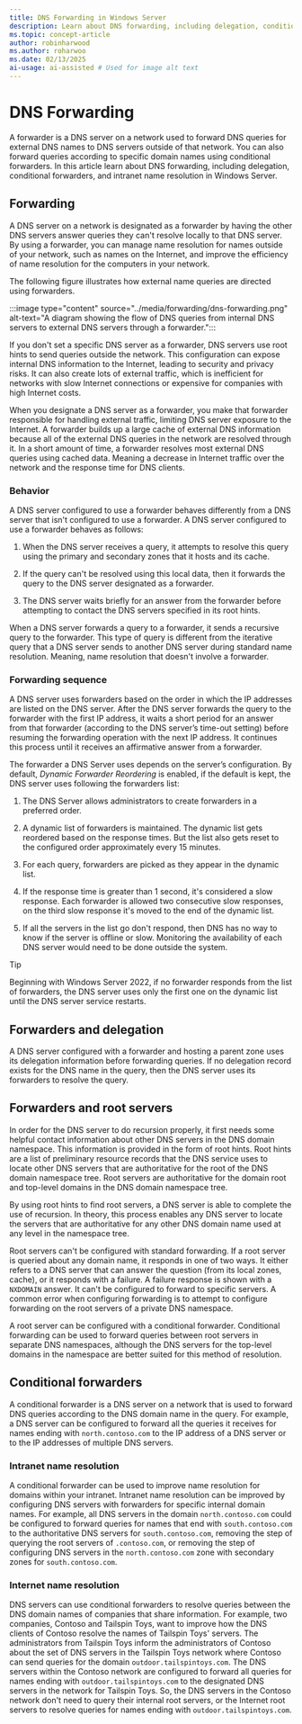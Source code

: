 ```yaml
---
title: DNS Forwarding in Windows Server
description: Learn about DNS forwarding, including delegation, conditional forwarders, and intranet name resolution in Windows Server.
ms.topic: concept-article
author: robinharwood
ms.author: roharwoo
ms.date: 02/13/2025
ai-usage: ai-assisted # Used for image alt text
---
```


# DNS Forwarding

A forwarder is a DNS server on a network used to forward DNS queries for external DNS names to DNS servers outside of that network. You can also forward queries according to specific domain names using conditional forwarders. In this article learn about DNS forwarding, including delegation, conditional forwarders, and intranet name resolution in Windows Server.

## Forwarding

A DNS server on a network is designated as a forwarder by having the other DNS servers answer queries they can't resolve locally to that DNS server. By using a forwarder, you can manage name resolution for names outside of your network, such as names on the Internet, and improve the efficiency of name resolution for the computers in your network.

The following figure illustrates how external name queries are directed using forwarders.

:::image type="content" source="../media/forwarding/dns-forwarding.png" alt-text="A diagram showing the flow of DNS queries from internal DNS servers to external DNS servers through a forwarder.":::

If you don't set a specific DNS server as a forwarder, DNS servers use root hints to send queries outside the network. This configuration can expose internal DNS information to the Internet, leading to security and privacy risks. It can also create lots of external traffic, which is inefficient for networks with slow Internet connections or expensive for companies with high Internet costs.

When you designate a DNS server as a forwarder, you make that forwarder responsible for handling external traffic, limiting DNS server exposure to the Internet. A forwarder builds up a large cache of external DNS information because all of the external DNS queries in the network are resolved through it. In a short amount of time, a forwarder resolves most external DNS queries using cached data. Meaning a decrease in Internet traffic over the network and the response time for DNS clients.

### Behavior

A DNS server configured to use a forwarder behaves differently from a DNS server that isn't configured to use a forwarder. A DNS server configured to use a forwarder behaves as follows:

1. When the DNS server receives a query, it attempts to resolve this query using the primary and secondary zones that it hosts and its cache.

1. If the query can't be resolved using this local data, then it forwards the query to the DNS server designated as a forwarder.

1. The DNS server waits briefly for an answer from the forwarder before attempting to contact the DNS servers specified in its root hints.

When a DNS server forwards a query to a forwarder, it sends a recursive query to the forwarder. This type of query is different from the iterative query that a DNS server sends to another DNS server during standard name resolution. Meaning, name resolution that doesn't involve a forwarder.

### Forwarding sequence

A DNS server uses forwarders based on the order in which the IP addresses are listed on the DNS server. After the DNS server forwards the query to the forwarder with the first IP address, it waits a short period for an answer from that forwarder (according to the DNS server’s time-out setting) before resuming the forwarding operation with the next IP address. It continues this process until it receives an affirmative answer from a forwarder.

The forwarder a DNS Server uses depends on the server’s configuration. By default, _Dynamic Forwarder Reordering_ is enabled, if the default is kept, the DNS server uses following the forwarders list:

1. The DNS Server allows administrators to create forwarders in a preferred order.

1. A dynamic list of forwarders is maintained. The dynamic list gets reordered based on the response times. But the list also gets reset to the configured order approximately every 15 minutes.

1. For each query, forwarders are picked as they appear in the dynamic list.

1. If the response time is greater than 1 second, it's considered a slow response. Each forwarder is allowed two consecutive slow responses, on the third slow response it's moved to the end of the dynamic list.

1. If all the servers in the list go don't respond, then DNS has no way to know if the server is offline or slow. Monitoring the availability of each DNS server would need to be done outside the system.

> [!TIP]
> Beginning with Windows Server 2022, if no forwarder responds from the list of forwarders, the DNS server uses only the first one on the dynamic list until the DNS server service restarts.

## Forwarders and delegation

A DNS server configured with a forwarder and hosting a parent zone uses its delegation information before forwarding queries. If no delegation record exists for the DNS name in the query, then the DNS server uses its forwarders to resolve the query.

## Forwarders and root servers

In order for the DNS server to do recursion properly, it first needs some helpful contact information about other DNS servers in the DNS domain namespace. This information is provided in the form of root hints. Root hints are a list of preliminary resource records that the DNS service uses to locate other DNS servers that are authoritative for the root of the DNS domain namespace tree. Root servers are authoritative for the domain root and top-level domains in the DNS domain namespace tree.

By using root hints to find root servers, a DNS server is able to complete the use of recursion. In theory, this process enables any DNS server to locate the servers that are authoritative for any other DNS domain name used at any level in the namespace tree.

Root servers can't be configured with standard forwarding. If a root server is queried about any domain name, it responds in one of two ways. It either refers to a DNS server that can answer the question (from its local zones, cache), or it responds with a failure. A failure response is shown with a `NXDOMAIN` answer. It  can't be configured to forward to specific servers. A common error when configuring forwarding is to attempt to configure forwarding on the root servers of a private DNS namespace.

A root server can be configured with a conditional forwarder. Conditional forwarding can be used to forward queries between root servers in separate DNS namespaces, although the DNS servers for the top-level domains in the namespace are better suited for this method of resolution.

## Conditional forwarders

A conditional forwarder is a DNS server on a network that is used to forward DNS queries according to the DNS domain name in the query. For example, a DNS server can be configured to forward all the queries it receives for names ending with `north.contoso.com` to the IP address of a DNS server or to the IP addresses of multiple DNS servers.

### Intranet name resolution

A conditional forwarder can be used to improve name resolution for domains within your intranet. Intranet name resolution can be improved by configuring DNS servers with forwarders for specific internal domain names. For example, all DNS servers in the domain `north.contoso.com` could be configured to forward queries for names that end with `south.contoso.com` to the authoritative DNS servers for `south.contoso.com`, removing the step of querying the root servers of `.contoso.com`, or removing the step of configuring DNS servers in the `north.contoso.com` zone with secondary zones for `south.contoso.com`.

### Internet name resolution

DNS servers can use conditional forwarders to resolve queries between the DNS domain names of companies that share information. For example, two companies, Contoso and Tailspin Toys, want to improve how the DNS clients of Contoso resolve the names of Tailspin Toys' servers. The administrators from Tailspin Toys inform the administrators of Contoso about the set of DNS servers in the Tailspin Toys network where Contoso can send queries for the domain `outdoor.tailspintoys.com`. The DNS servers within the Contoso network are configured to forward all queries for names ending with `outdoor.tailspintoys.com` to the designated DNS servers in the network for Tailspin Toys. So, the DNS servers in the Contoso network don't need to query their internal root servers, or the Internet root servers to resolve queries for names ending with `outdoor.tailspintoys.com`.
